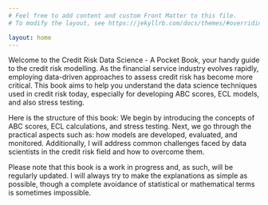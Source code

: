 ```yaml
---
# Feel free to add content and custom Front Matter to this file.
# To modify the layout, see https://jekyllrb.com/docs/themes/#overriding-theme-defaults

layout: home
---
```


Welcome to the Credit Risk Data Science - A Pocket Book, your handy guide to the credit risk modelling. As the financial service industry evolves rapidly, employing data-driven approaches to assess credit risk has become more critical. This book aims to help you understand the data science techniques used in credit risk today, especially for developing ABC scores, ECL models, and also stress testing.

Here is the structure of this book: We begin by introducing the concepts of ABC scores, ECL calculations, and stress testing. Next, we go through the practical aspects such as: how models are developed, evaluated, and monitored. Additionally, I will address common challenges faced by data scientists in the credit risk field and how to overcome them.

Please note that this book is a work in progress and, as such, will be regularly updated. I will always try to make the explanations as simple as possible, though a complete avoidance of statistical or mathematical terms is sometimes impossible.